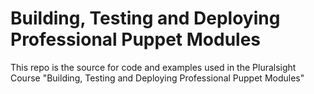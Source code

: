 # Building, Testing and Deploying Professional Puppet Modules
This repo is the source for code and examples used in the Pluralsight Course "Building, Testing and Deploying Professional Puppet Modules"
